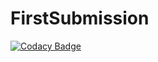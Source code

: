# FirstSubmission

[![Codacy Badge](https://api.codacy.com/project/badge/Grade/846507aa2f9e4261a9f6aa8ada081b9d)](https://app.codacy.com/manual/heimcrab/FirstSubmission?utm_source=github.com&utm_medium=referral&utm_content=heimcrab/FirstSubmission&utm_campaign=Badge_Grade_Dashboard)